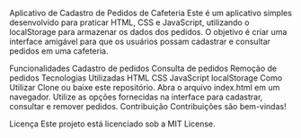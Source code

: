 Aplicativo de Cadastro de Pedidos de Cafeteria
Este é um aplicativo simples desenvolvido para praticar HTML, CSS e JavaScript, utilizando o localStorage para armazenar os dados dos pedidos. O objetivo é criar uma interface amigável para que os usuários possam cadastrar e consultar pedidos em uma cafeteria.

Funcionalidades
Cadastro de pedidos
Consulta de pedidos
Remoção de pedidos
Tecnologias Utilizadas
HTML
CSS
JavaScript
localStorage
Como Utilizar
Clone ou baixe este repositório.
Abra o arquivo index.html em um navegador.
Utilize as opções fornecidas na interface para cadastrar, consultar e remover pedidos.
Contribuição
Contribuições são bem-vindas!

Licença
Este projeto está licenciado sob a MIT License.

